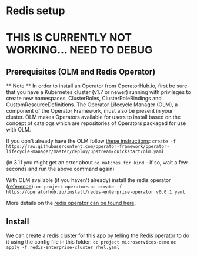 # Redis setup

# THIS IS CURRENTLY NOT WORKING... NEED TO DEBUG

## Prerequisites (OLM and Redis Operator)
** Note **
    In order to install an Operator from OperatorHub.io, first be sure that you have a Kubernetes cluster (v1.7 or newer) running with
    privileges to create new namespaces, ClusterRoles, ClusterRoleBindings and CustomResourceDefinitions. The Operator Lifecycle 
    Manager (OLM), a component of the Operator Framework, must also be present in your cluster. OLM makes Operators available for 
    users to install based on the concept of catalogs which are repositories of Operators packaged for use with OLM. 

If you don't already have the OLM follow [these instructions][2]:
```create -f https://raw.githubusercontent.com/operator-framework/operator-lifecycle-manager/master/deploy/upstream/quickstart/olm.yaml```
    
(in 3.11 you might get an error about ```no matches for kind``` - if so, wait a few seconds and run the above command again)

With OLM available (if you haven't already) install the redis operator ([reference][2]):
```oc project operators```
```oc create -f https://operatorhub.io/install/redis-enterprise-operator.v0.0.1.yaml```

More details on the [redis operator can be found here][3].

## Install
We can create a redis cluster for this app by telling the Redis operator to do it using the config file in this folder:
```oc project microservices-demo```
```oc apply -f redis-enterprise-cluster_rhel.yaml```

[1]: https://operatorhub.io/operator/redis-enterprise-operator.v0.0.1
[2]: https://operatorhub.io/how-to-install-an-operator#How-do-I-get-Operator-Lifecycle-Manager?
[3]: https://github.com/RedisLabs/redis-enterprise-k8s-docs
